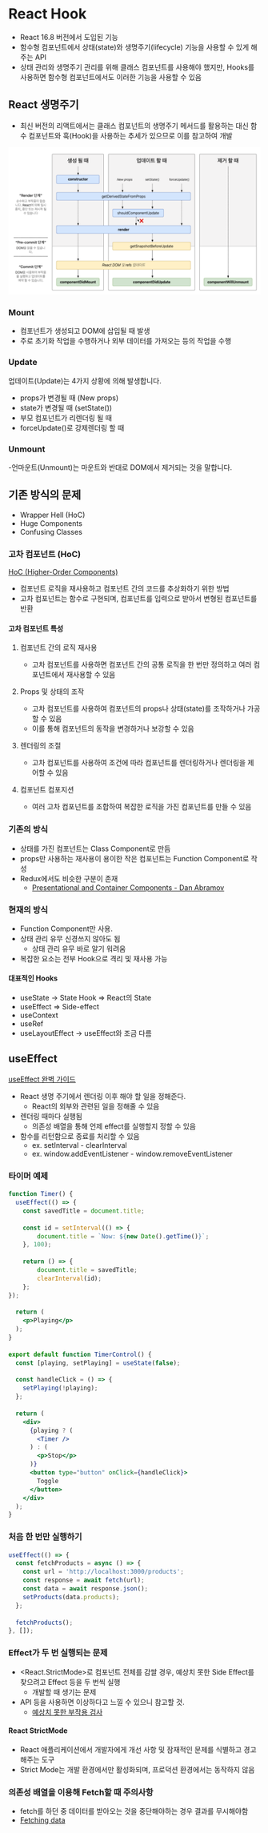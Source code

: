 # React Hook

- React 16.8 버전에서 도입된 기능
- 함수형 컴포넌트에서 상태(state)와 생명주기(lifecycle) 기능을 사용할 수 있게 해주는 API
- 상태 관리와 생명주기 관리를 위해 클래스 컴포넌트를 사용해야 했지만, Hooks를 사용하면 함수형 컴포넌트에서도 이러한 기능을 사용할 수 있음

## React 생명주기

- 최신 버전의 리액트에서는 클래스 컴포넌트의 생명주기 메서드를 활용하는 대신 함수 컴포넌트와 훅(Hook)을 사용하는 추세가 있으므로 이를 참고하여 개발

![Life Cycle](./lifecycle.png)

### Mount

- 컴포넌트가 생성되고 DOM에 삽입될 때 발생
- 주로 초기화 작업을 수행하거나 외부 데이터를 가져오는 등의 작업을 수행

### Update

업데이트(Update)는 4가지 상황에 의해 발생합니다.

- props가 변경될 때 (New props)
- state가 변경될 때 (setState())
- 부모 컴포넌트가 리렌더링 될 때
- forceUpdate()로 강제렌더링 할 때

### Unmount

-언마운트(Unmount)는 마운트와 반대로 DOM에서 제거되는 것을 말합니다.

## 기존 방식의 문제

- Wrapper Hell (HoC)
- Huge Components
- Confusing Classes

### 고차 컴포넌트 (HoC)

[HoC (Higher-Order Components)](https://ko.reactjs.org/docs/higher-order-components.html)

- 컴포넌트 로직을 재사용하고 컴포넌트 간의 코드를 추상화하기 위한 방법
- 고차 컴포넌트는 함수로 구현되며, 컴포넌트를 입력으로 받아서 변형된 컴포넌트를 반환

#### 고차 컴포넌트 특성

1. 컴포넌트 간의 로직 재사용 
   - 고차 컴포넌트를 사용하면 컴포넌트 간의 공통 로직을 한 번만 정의하고 여러 컴포넌트에서 재사용할 수 있음

2. Props 및 상태의 조작
   - 고차 컴포넌트를 사용하여 컴포넌트의 props나 상태(state)를 조작하거나 가공할 수 있음
   - 이를 통해 컴포넌트의 동작을 변경하거나 보강할 수 있음

3. 렌더링의 조절
   - 고차 컴포넌트를 사용하여 조건에 따라 컴포넌트를 렌더링하거나 렌더링을 제어할 수 있음

4. 컴포넌트 컴포지션
   - 여러 고차 컴포넌트를 조합하여 복잡한 로직을 가진 컴포넌트를 만들 수 있음

### 기존의 방식

- 상태를 가진 컴포넌트는 Class Component로 만듬
- props만 사용하는 재사용이 용이한 작은 컴포넌트는 Function Component로 작성
- Redux에서도 비슷한 구분이 존재
  - [Presentational and Container Components - Dan Abramov](https://medium.com/@dan_abramov/smart-and-dumb-components-7ca2f9a7c7d0)

### 현재의 방식

- Function Component만 사용.
- 상태 관리 유무 신경쓰지 않아도 됨
  - 상태 관리 유무 바로 알기 워려움
- 복잡한 요소는 전부 Hook으로 격리 및 재사용 가능

#### 대표적인 Hooks

- useState → State Hook ⇒ React의 State
- useEffect ⇒ Side-effect
- useContext
- useRef
- useLayoutEffect → useEffect와 조금 다름

## useEffect

[useEffect 완벽 가이드](https://overreacted.io/ko/a-complete-guide-to-useeffect/)

- React 생명 주기에서 렌더링 이후 해야 할 일을 정해준다.
  - React의 외부와 관련된 일을 정해줄 수 있음
- 렌더링 때마다 실행됨
  - 의존성 배열을 통해 언제 effect를 실행할지 정할 수 있음
- 함수를 리턴함으로 종료를 처리할 수 있음
  - ex. setInterval - clearInterval
  - ex. window.addEventListener - window.removeEventListener

### 타이머 예제

```jsx
function Timer() {
  useEffect(() => {
    const savedTitle = document.title;

    const id = setInterval(() => {
        document.title = `Now: ${new Date().getTime()}`;
    }, 100);

    return () => {
        document.title = savedTitle;
        clearInterval(id);
    };
});

  return (
    <p>Playing</p>
  );
}

export default function TimerControl() {
  const [playing, setPlaying] = useState(false);
    
  const handleClick = () => {
    setPlaying(!playing);
  };

  return (
    <div>
      {playing ? (
        <Timer />
      ) : (
        <p>Stop</p>
      )}
      <button type="button" onClick={handleClick}>
        Toggle
      </button>
    </div>
  );
}
```

### 처음 한 번만 실행하기

```jsx
useEffect(() => {
  const fetchProducts = async () => {
    const url = 'http://localhost:3000/products';
    const response = await fetch(url);
    const data = await response.json();
    setProducts(data.products);
  };

  fetchProducts();
}, []);
```

### Effect가 두 번 실행되는 문제

- <React.StrictMode>로 컴포넌트 전체를 감쌀 경우, 예상치 못한 Side Effect를 찾으려고 Effect 등을 두 번씩 실행
  - 개발할 때 생기는 문제
- API 등을 사용하면 이상하다고 느낄 수 있으니 참고할 것.
  - [예상치 못한 부작용 검사](https://ko.reactjs.org/docs/strict-mode.html#detecting-unexpected-side-effects)

#### React StrictMode

- React 애플리케이션에서 개발자에게 개선 사항 및 잠재적인 문제를 식별하고 경고해주는 도구
- Strict Mode는 개발 환경에서만 활성화되며, 프로덕션 환경에서는 동작하지 않음

### 의존성 배열을 이용해 Fetch할 때 주의사항

- fetch를 하던 중 데이터를 받아오는 것을 중단해야하는 경우 결과를 무시해야함
- [Fetching data](https://beta.reactjs.org/learn/synchronizing-with-effects#fetching-data)